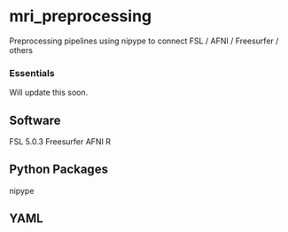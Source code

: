 # mri_preprocessing
Preprocessing pipelines using nipype to connect FSL / AFNI / Freesurfer / others

### Essentials
Will update this soon.

## Software
FSL 5.0.3
Freesurfer
AFNI
R

## Python Packages
nipype

## YAML
